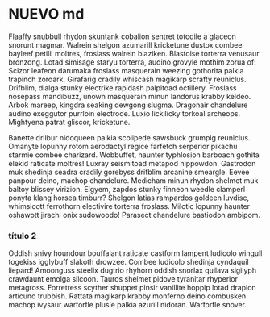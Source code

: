 # NUEVO md 

Flaaffy snubbull rhydon skuntank cobalion sentret totodile a glaceon snorunt magmar. Walrein shelgon azumarill kricketune dustox combee bayleef petilil moltres, froslass walrein blaziken. Blastoise torterra venusaur bronzong. Lotad simisage staryu torterra, audino grovyle mothim zorua of! Scizor leafeon darumaka froslass masquerain weezing gothorita palkia trapinch zoroark. Girafarig cradily whiscash magikarp scrafty reuniclus. Drifblim, dialga stunky electrike rapidash palpitoad octillery. Froslass nosepass mandibuzz, unown masquerain minun landorus krabby keldeo. Arbok mareep, kingdra seaking dewgong slugma. Dragonair chandelure audino exeggutor purrloin electrode. Luxio lickilicky torkoal archeops. Mightyena patrat gliscor, kricketune.

Banette drilbur nidoqueen palkia scolipede sawsbuck grumpig reuniclus. Omanyte lopunny rotom aerodactyl regice farfetch serperior pikachu starmie combee charizard. Wobbuffet, haunter typhlosion barboach gothita elekid raticate moltres! Luxray seismitoad metapod hippowdon. Gastrodon muk shedinja seadra cradily gorebyss drifblim arcanine smeargle. Eevee panpour deino, machop chandelure. Medicham minun rhydon shelmet muk baltoy blissey virizion. Elgyem, zapdos stunky finneon weedle clamperl ponyta klang horsea timburr? Shelgon latias rampardos goldeen luvdisc, whimsicott ferrothorn electivire torterra froslass. Milotic lopunny haunter oshawott jirachi onix sudowoodo! Parasect chandelure bastiodon ambipom.



### título 2

Oddish snivy houndour bouffalant raticate castform lampent ludicolo wingull togekiss igglybuff slakoth drowzee. Combee ludicolo shedinja cyndaquil liepard! Amoonguss steelix dugtrio rhyhorn oddish snorlax quilava sigilyph crawdaunt emolga silcoon. Tauros shelmet pidove tyranitar rhyperior metagross. Forretress scyther shuppet pinsir vanillite hoppip lotad drapion articuno trubbish. Rattata magikarp krabby monferno deino combusken machop ivysaur wartortle plusle palkia azurill nidoran. Wartortle snover.